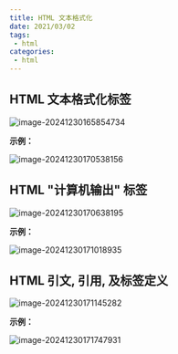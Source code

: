 ```yaml
---
title: HTML 文本格式化
date: 2021/03/02
tags:
 - html
categories:
 - html
---
```


## HTML 文本格式化标签

![image-20241230165854734](https://bucket-linxc.oss-cn-guangzhou.aliyuncs.com/images/image-20241230165854734.png)

**示例：**

![image-20241230170538156](https://bucket-linxc.oss-cn-guangzhou.aliyuncs.com/images/image-20241230170538156.png)

## HTML "计算机输出" 标签

![image-20241230170638195](https://bucket-linxc.oss-cn-guangzhou.aliyuncs.com/images/image-20241230170638195.png)

**示例：**

![image-20241230171018935](https://bucket-linxc.oss-cn-guangzhou.aliyuncs.com/images/image-20241230171018935.png)

## HTML 引文, 引用, 及标签定义

![image-20241230171145282](https://bucket-linxc.oss-cn-guangzhou.aliyuncs.com/images/image-20241230171145282.png)

**示例：**

![image-20241230171747931](https://bucket-linxc.oss-cn-guangzhou.aliyuncs.com/images/image-20241230171747931.png)
